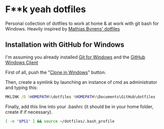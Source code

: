 F**k yeah dotfiles
==================

Personal collection of dotfiles to work at home & at work with git bash for Windows.
Heavily inspired by [Mathias Bynens' dotfiles](https://github.com/mathiasbynens/dotfiles)


Installation with GitHub for Windows
------------------------------------

I'm assuming you already installed [Git for Windows](http://msysgit.github.com/) and the [GitHub Windows Client](http://windows.github.com/)

First of all, push the "[Clone in Windows](github-windows://openRepo/https://github.com/skiant/dotfiles)" button.

Then, create a symlink by launching an instance of cmd as administrator and typing this:
```cmd
MKLINK /D %HOMEPATH%\dotfiles %HOMEPATH%\Documents\GitHub\dotfiles
```

Finally, add this line into your .bashrc (it should be in your home folder, create if if necessary).
```bash
[ -n "$PS1" ] && source ~/dotfiles/.bash_profile
```
